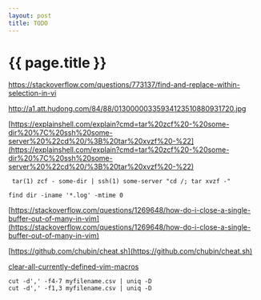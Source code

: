 ```yaml
---
layout: post
title: TODO
---
```

{{ page.title }}
=============

https://stackoverflow.com/questions/773137/find-and-replace-within-selection-in-vi

http://a1.att.hudong.com/84/88/01300000335934123510880931720.jpg

[https://explainshell.com/explain?cmd=tar%20zcf%20-%20some-dir%20%7C%20ssh%20some-server%20%22cd%20/%3B%20tar%20xvzf%20-%22](https://explainshell.com/explain?cmd=tar%20zcf%20-%20some-dir%20%7C%20ssh%20some-server%20%22cd%20/%3B%20tar%20xvzf%20-%22)

` tar(1) zcf - some-dir | ssh(1) some-server "cd /; tar xvzf -"`

`find dir -iname '*.log' -mtime 0`

[https://stackoverflow.com/questions/1269648/how-do-i-close-a-single-buffer-out-of-many-in-vim](https://stackoverflow.com/questions/1269648/how-do-i-close-a-single-buffer-out-of-many-in-vim)

[https://github.com/chubin/cheat.sh](https://github.com/chubin/cheat.sh)

[clear-all-currently-defined-vim-macros](https://stackoverflow.com/questions/2689520/clear-all-currently-defined-vim-macros)


```
cut -d',' -f4-7 myfilename.csv | uniq -D
cut -d',' -f1,3 myfilename.csv | uniq -D
```
